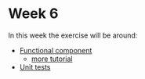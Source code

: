 # Week 6
In this week the exercise will be around:
- [Functional component](https://www.youtube.com/watch?v=NJ_qbsLf52w)
    - [more tutorial](https://www.youtube.com/watch?v=PraIL031lno)
- [Unit tests](https://www.youtube.com/watch?v=FgnxcUQ5vho)